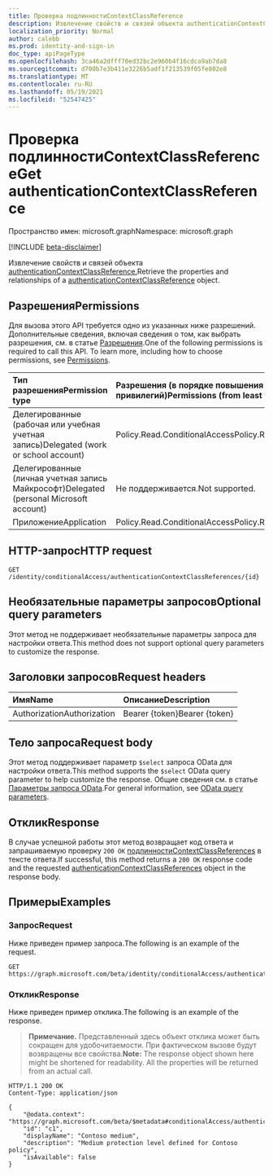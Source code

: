 ```yaml
---
title: Проверка подлинностиContextClassReference
description: Извлечение свойств и связей объекта authenticationContextClassReference.
localization_priority: Normal
author: calebb
ms.prod: identity-and-sign-in
doc_type: apiPageType
ms.openlocfilehash: 3ca46a2dfff70ed32bc2e960b4f16cdca9ab7da8
ms.sourcegitcommit: d700b7e3b411e3226b5adf1f213539f05fe802e8
ms.translationtype: MT
ms.contentlocale: ru-RU
ms.lasthandoff: 05/19/2021
ms.locfileid: "52547425"
---
```

# <a name="get-authenticationcontextclassreference"></a><span data-ttu-id="3faa3-103">Проверка подлинностиContextClassReference</span><span class="sxs-lookup"><span data-stu-id="3faa3-103">Get authenticationContextClassReference</span></span>

<span data-ttu-id="3faa3-104">Пространство имен: microsoft.graph</span><span class="sxs-lookup"><span data-stu-id="3faa3-104">Namespace: microsoft.graph</span></span>

[!INCLUDE [beta-disclaimer](../../includes/beta-disclaimer.md)]

<span data-ttu-id="3faa3-105">Извлечение свойств и связей объекта [authenticationContextClassReference.](../resources/authenticationcontextclassreference.md)</span><span class="sxs-lookup"><span data-stu-id="3faa3-105">Retrieve the properties and relationships of a [authenticationContextClassReference](../resources/authenticationcontextclassreference.md) object.</span></span>

## <a name="permissions"></a><span data-ttu-id="3faa3-106">Разрешения</span><span class="sxs-lookup"><span data-stu-id="3faa3-106">Permissions</span></span>

<span data-ttu-id="3faa3-p101">Для вызова этого API требуется одно из указанных ниже разрешений. Дополнительные сведения, включая сведения о том, как выбрать разрешения, см. в статье [Разрешения](/graph/permissions-reference).</span><span class="sxs-lookup"><span data-stu-id="3faa3-p101">One of the following permissions is required to call this API. To learn more, including how to choose permissions, see [Permissions](/graph/permissions-reference).</span></span>

|<span data-ttu-id="3faa3-109">Тип разрешения</span><span class="sxs-lookup"><span data-stu-id="3faa3-109">Permission type</span></span>                        | <span data-ttu-id="3faa3-110">Разрешения (в порядке повышения привилегий)</span><span class="sxs-lookup"><span data-stu-id="3faa3-110">Permissions (from least to most privileged)</span></span>                                       |
|:--------------------------------------|:----------------------------------------------------------------------------------|
|<span data-ttu-id="3faa3-111">Делегированные (рабочая или учебная учетная запись)</span><span class="sxs-lookup"><span data-stu-id="3faa3-111">Delegated (work or school account)</span></span>     | <span data-ttu-id="3faa3-112">Policy.Read.ConditionalAccess</span><span class="sxs-lookup"><span data-stu-id="3faa3-112">Policy.Read.ConditionalAccess</span></span> |
|<span data-ttu-id="3faa3-113">Делегированные (личная учетная запись Майкрософт)</span><span class="sxs-lookup"><span data-stu-id="3faa3-113">Delegated (personal Microsoft account)</span></span> | <span data-ttu-id="3faa3-114">Не поддерживается.</span><span class="sxs-lookup"><span data-stu-id="3faa3-114">Not supported.</span></span> |
|<span data-ttu-id="3faa3-115">Приложение</span><span class="sxs-lookup"><span data-stu-id="3faa3-115">Application</span></span>                            | <span data-ttu-id="3faa3-116">Policy.Read.ConditionalAccess</span><span class="sxs-lookup"><span data-stu-id="3faa3-116">Policy.Read.ConditionalAccess</span></span> |

## <a name="http-request"></a><span data-ttu-id="3faa3-117">HTTP-запрос</span><span class="sxs-lookup"><span data-stu-id="3faa3-117">HTTP request</span></span>

<!-- { "blockType": "ignored" } -->

```http
GET /identity/conditionalAccess/authenticationContextClassReferences/{id}
```
## <a name="optional-query-parameters"></a><span data-ttu-id="3faa3-118">Необязательные параметры запросов</span><span class="sxs-lookup"><span data-stu-id="3faa3-118">Optional query parameters</span></span>

<span data-ttu-id="3faa3-119">Этот метод не поддерживает необязательные параметры запроса для настройки ответа.</span><span class="sxs-lookup"><span data-stu-id="3faa3-119">This method does not support optional query parameters to customize the response.</span></span>

## <a name="request-headers"></a><span data-ttu-id="3faa3-120">Заголовки запросов</span><span class="sxs-lookup"><span data-stu-id="3faa3-120">Request headers</span></span>

| <span data-ttu-id="3faa3-121">Имя</span><span class="sxs-lookup"><span data-stu-id="3faa3-121">Name</span></span>      |<span data-ttu-id="3faa3-122">Описание</span><span class="sxs-lookup"><span data-stu-id="3faa3-122">Description</span></span>|
|:----------|:----------|
| <span data-ttu-id="3faa3-123">Authorization</span><span class="sxs-lookup"><span data-stu-id="3faa3-123">Authorization</span></span> | <span data-ttu-id="3faa3-124">Bearer {token}</span><span class="sxs-lookup"><span data-stu-id="3faa3-124">Bearer {token}</span></span> |

## <a name="request-body"></a><span data-ttu-id="3faa3-125">Тело запроса</span><span class="sxs-lookup"><span data-stu-id="3faa3-125">Request body</span></span>

<span data-ttu-id="3faa3-126">Этот метод поддерживает параметр `$select` запроса OData для настройки ответа.</span><span class="sxs-lookup"><span data-stu-id="3faa3-126">This method supports the `$select` OData query parameter to help customize the response.</span></span> <span data-ttu-id="3faa3-127">Общие сведения см. в статье [Параметры запроса OData](/graph/query-parameters).</span><span class="sxs-lookup"><span data-stu-id="3faa3-127">For general information, see [OData query parameters](/graph/query-parameters).</span></span>

## <a name="response"></a><span data-ttu-id="3faa3-128">Отклик</span><span class="sxs-lookup"><span data-stu-id="3faa3-128">Response</span></span>

<span data-ttu-id="3faa3-129">В случае успешной работы этот метод возвращает код ответа и запрашиваемую проверку `200 OK` [подлинностиContextClassReferences](../resources/\authenticationcontextclassreference.md) в тексте ответа.</span><span class="sxs-lookup"><span data-stu-id="3faa3-129">If successful, this method returns a `200 OK` response code and the requested [authenticationContextClassReferences](../resources/\authenticationcontextclassreference.md) object in the response body.</span></span>

## <a name="examples"></a><span data-ttu-id="3faa3-130">Примеры</span><span class="sxs-lookup"><span data-stu-id="3faa3-130">Examples</span></span>

### <a name="request"></a><span data-ttu-id="3faa3-131">Запрос</span><span class="sxs-lookup"><span data-stu-id="3faa3-131">Request</span></span>

<span data-ttu-id="3faa3-132">Ниже приведен пример запроса.</span><span class="sxs-lookup"><span data-stu-id="3faa3-132">The following is an example of the request.</span></span>


<!-- {
  "blockType": "request",
  "name": "get_authenticationcontextclassreference"
}-->

```msgraph-interactive
GET https://graph.microsoft.com/beta/identity/conditionalAccess/authenticationContextClassReferences/c1
```



### <a name="response"></a><span data-ttu-id="3faa3-133">Отклик</span><span class="sxs-lookup"><span data-stu-id="3faa3-133">Response</span></span>

<span data-ttu-id="3faa3-134">Ниже приведен пример отклика.</span><span class="sxs-lookup"><span data-stu-id="3faa3-134">The following is an example of the response.</span></span>

> <span data-ttu-id="3faa3-p103">**Примечание.** Представленный здесь объект отклика может быть сокращен для удобочитаемости. При фактическом вызове будут возвращены все свойства.</span><span class="sxs-lookup"><span data-stu-id="3faa3-p103">**Note:** The response object shown here might be shortened for readability. All the properties will be returned from an actual call.</span></span>

<!-- {
  "blockType": "response",
  "truncated": true,
  "@odata.type": "microsoft.graph.authenticationContextClassReference"
} -->

```http
HTTP/1.1 200 OK
Content-Type: application/json

{
    "@odata.context": "https://graph.microsoft.com/beta/$metadata#conditionalAccess/authenticationContextClassReferences/$entity",
    "id": "c1",
    "displayName": "Contoso medium",
    "description": "Medium protection level defined for Contoso policy",
    "isAvailable": false
}

```

<!-- uuid: 16cd6b66-4b1a-43a1-adaf-3a886856ed98
2019-02-04 14:57:30 UTC -->
<!-- {
  "type": "#page.annotation",
  "description": "Get authenticationContextClassReference",
  "keywords": "",
  "section": "documentation",
  "tocPath": ""
}-->
